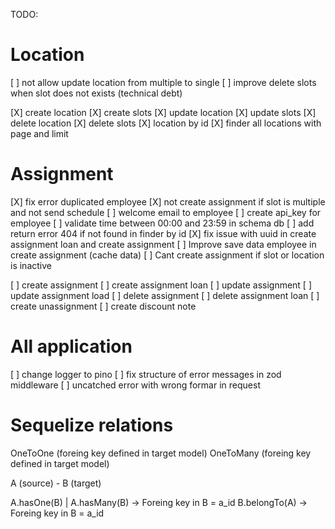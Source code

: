 TODO:

# Location

[ ] not allow update location from multiple to single
[ ] improve delete slots when slot does not exists (technical debt)

[X] create location
[X] create slots
[X] update location
[X] update slots
[X] delete location
[X] delete slots
[X] location by id
[X] finder all locations with page and limit

# Assignment

[X] fix error duplicated employee
[X] not create assignment if slot is multiple and not send schedule
[ ] welcome email to employee
[ ] create api_key for employee
[ ] validate time between 00:00 and 23:59 in schema db
[ ] add return error 404 if not found in finder by id
[X] fix issue with uuid in create assignment loan and create assignment
[ ] Improve save data employee in create assignment (cache data)
[ ] Cant create assignment if slot or location is inactive

[ ] create assignment
[ ] create assignment loan
[ ] update assignment
[ ] update assignment load
[ ] delete assignment
[ ] delete assignment loan
[ ] create unassignment
[ ] create discount note

# All application

[ ] change logger to pino
[ ] fix structure of error messages in zod middleware
[ ] uncatched error with wrong formar in request

# Sequelize relations

OneToOne (foreing key defined in target model)
OneToMany (foreing key defined in target model)

A (source) - B (target)

A.hasOne(B) | A.hasMany(B) -> Foreing key in B = a_id
B.belongTo(A) -> Foreing key in B = a_id
